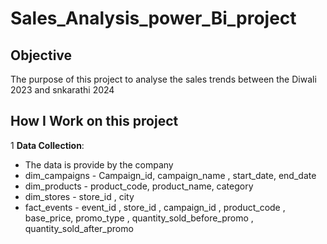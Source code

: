 # Sales_Analysis_power_Bi_project
## Objective 
The purpose of this project to analyse the sales trends between the Diwali 2023 and snkarathi 2024 

## How I Work on this project 
1 **Data Collection**:
- The data is provide by the company 
- dim_campaigns - Campaign_id, campaign_name , start_date, end_date
- dim_products - product_code, product_name, category
- dim_stores - store_id , city
- fact_events - event_id , store_id , campaign_id , product_code , base_price, promo_type , quantity_sold_before_promo , quantity_sold_after_promo


